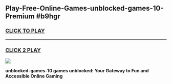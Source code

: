 
## Play-Free-Online-Games-unblocked-games-10-Premium #b9hgr
<h3>
<a href="https://premium.freeplayer.one?title=unblocked-games-10&ref=8M">CLICK TO PLAY</a></h3>
<hr>

<h3>
<a href="https://premium.freeplayer.one?title=unblocked-games-10&ref=8M">CLICK 2 PLAY</a>
  
</h3>

<a href="https://premium.freeplayer.one?title=unblocked-games-10&ref=8M"><img src="https://clearcache.store/games.png"></a>


**unblocked-games-10 games unblocked: Your Gateway to Fun and Accessible Online Gaming**
